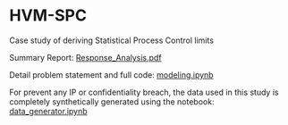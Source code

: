 # HVM-SPC
Case study of deriving Statistical Process Control limits

Summary Report: [Response_Analysis.pdf](https://pages.github.com/)

Detail problem statement and full code: [modeling.ipynb](https://github.com/stephenleo87/HVM-SPC/blob/master/modeling.ipynb)

For prevent any IP or confidentiality breach, the data used in this study is completely synthetically generated using the notebook: [data_generator.ipynb](https://github.com/stephenleo87/HVM-SPC/blob/master/data_generator.ipynb)
